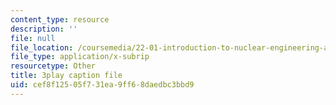 ```yaml
---
content_type: resource
description: ''
file: null
file_location: /coursemedia/22-01-introduction-to-nuclear-engineering-and-ionizing-radiation-fall-2016/cef8f12505f731ea9ff68daedbc3bbd9_HSm76SpZl7o.srt
file_type: application/x-subrip
resourcetype: Other
title: 3play caption file
uid: cef8f125-05f7-31ea-9ff6-8daedbc3bbd9
---
```

